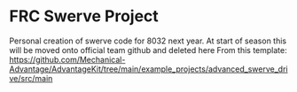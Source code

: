 # FRC Swerve Project

Personal creation of swerve code for 8032 next year. At start of season this will be moved onto official team github and deleted here
From this template: https://github.com/Mechanical-Advantage/AdvantageKit/tree/main/example_projects/advanced_swerve_drive/src/main
